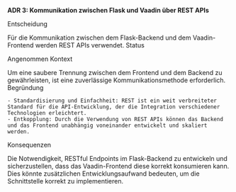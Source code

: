 **ADR 3: Kommunikation zwischen Flask und Vaadin über REST APIs**

Entscheidung

Für die Kommunikation zwischen dem Flask-Backend und dem Vaadin-Frontend werden REST APIs verwendet.
Status

Angenommen
Kontext

Um eine saubere Trennung zwischen dem Frontend und dem Backend zu gewährleisten, ist eine zuverlässige Kommunikationsmethode erforderlich.
Begründung

    - Standardisierung und Einfachheit: REST ist ein weit verbreiteter Standard für die API-Entwicklung, der die Integration verschiedener Technologien erleichtert.
    - Entkopplung: Durch die Verwendung von REST APIs können das Backend und das Frontend unabhängig voneinander entwickelt und skaliert werden.

Konsequenzen

Die Notwendigkeit, RESTful Endpoints im Flask-Backend zu entwickeln und sicherzustellen, dass das Vaadin-Frontend diese korrekt konsumieren kann. Dies könnte zusätzlichen Entwicklungsaufwand bedeuten, um die Schnittstelle korrekt zu implementieren.